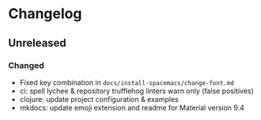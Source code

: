 # Changelog

## Unreleased

### Changed

- Fixed key combination in `docs/install-spacemacs/change-font.md`
- ci: spell lychee & repository trufflehog linters warn only (false positives) 
- clojure: update project configuration & examples
- mkdocs: update emoji extension and readme for Material version 9.4
